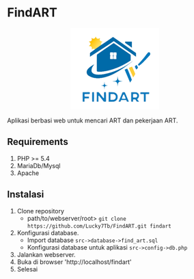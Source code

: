 # FindART

<p align="center"><img src="./src/assets/img/findart_logo.png"></p>

Aplikasi berbasi web untuk mencari ART dan pekerjaan ART. 

## Requirements
1. PHP >= 5.4
2. MariaDb/Mysql
3. Apache

## Instalasi

1. Clone repository
	- path/to/webserver/root> `git clone https://github.com/Lucky7Tb/FindART.git findart`
2. Konfigurasi database.
	 - Import database `src->database->find_art.sql`
   - Konfigurasi database untuk aplikasi `src->config->db.php`
3. Jalankan webserver.
4. Buka di browser 'http://localhost/findart'
5. Selesai
